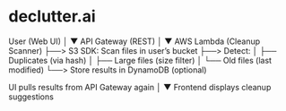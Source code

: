 # declutter.ai
User (Web UI)
   │
   ▼
API Gateway (REST)
   │
   ▼
AWS Lambda (Cleanup Scanner)
   ├──> S3 SDK: Scan files in user’s bucket
   ├──> Detect:
   │     ├── Duplicates (via hash)
   │     ├── Large files (size filter)
   │     └── Old files (last modified)
   └──> Store results in DynamoDB (optional)
   
UI pulls results from API Gateway again
   │
   ▼
Frontend displays cleanup suggestions
